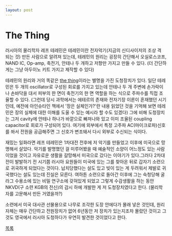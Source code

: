 ```yaml
---
layout: post
---
```

# The Thing

러시아의 물리학자 레프 테레민은 테레민이란 전자악기(지금의 신디사이저의 조상 격 되는 것) 만든 사람으로 알려져 있는데, 테레민의 원리는 굉장히 간단해서 오실로스코프, NAND IC, Op-amp, 축전기, 안테나 두 개하고 저항만 가지고 만들 수 있다. (더 간단하게는 그냥 아두이노 키트 가지고 제작할 수 있다)  

테레민의 원리와 거의 똑같은 [the thing](https://www.cryptomuseum.com/covert/bugs/thing/)이라는 별명을 가진 도청장치가 있다. 일단 테레민은 두 개의 oscillator로 구성된 회로를 가지고 있는데 안테나 두 개 주변에 손가락이나 손바닥을 대서 피부의 한 면이 축전기의 한 면 역할을 하는 식으로 주파수를 직접 조율할 수 있다. (그런데 당시 과학에서는 에테르의 존재와 전자기장 이론이 혼재했던 시기인데, 예전에 아인슈타인 책에서 '장은 실체인가?'란 내용 읽었던 것을 기억해 보면 테레민은 장의 실체에 대한 이해를 도울 수 있는 예시라 할 수도 있겠다) 그에 비해 도청장치는 그저 cavity에 안테나 하나가 바깥으로 빠져나와 있고 이미 조율된 coupling capacitor로 회로가 구성되어 있다. 여기에 외부에서 특정 고주파 AC(마이크로파)신호를 쏴서 전원을 공급해주면 그 신호가 변조돼서 다시 외부로 수신되는 식이다.  

재밌는 일화라면 레프 테레민은 1차대전 전후에 저 악기를 만들었고 이후에 미국으로 망명해서 살았다. 악기를 발명했던 걸 미루어봤을 때 예술적인 소양이 어느정도 있는 사람이었을 것이고 자유로운 생활을 갈망해서 미국으로 갔다는 이야기가 있다.그러다 2차대전이 발발하기 전 시기쯤 러시아 요원들이 미국에 있는 그를 찾아온 뒤로 갑자기 소련으로 귀국하게 되었다는 것이다. 납치당했다는 설도 있고 빚이 있는 게 두려워서 제발로 귀국했다는 설도 있는데 진실은 모른다. 여하튼 소련으로 돌아간 이후에 그는 숙청당해 굴라그 수용소에 있는 비밀 연구소에 갖혀있게 되었고 그렇게 수감생활을 하는 동안 NKVD(구 소련 KGB의 전신)의 감시 하에 개발한 게 저 도청장치였다고 한다. (물리학자를 고문해서 만든 거였을까?)  

소련에서 미국 대사관 선물용으로 나무로 조각한 도장 안에다가 몰래 넣은 것인데, 원리 자체는 매우 간단하고 전원장치가 없어 6년동안 저 장치가 있는지조차 몰랐던 것이고 그것도 영국에서 러시아 도청하다가 우연히 발견한 것이었다고 한다. 


<div class="pagination">
  <a href="{{ '/List/SM/sm.html' | relative_url }}" class="prev-button" data-turbo="true">목록</a>
</div>
